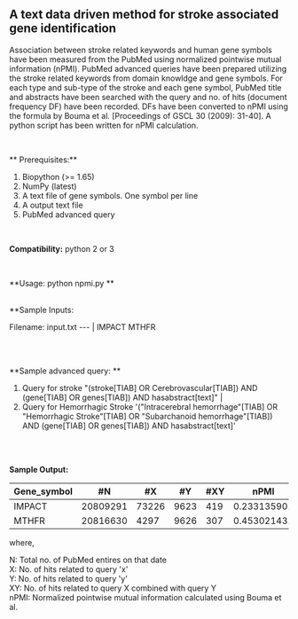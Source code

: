## A text data driven method for stroke associated gene identification

Association between stroke related keywords and human gene symbols have been measured from the PubMed using normalized pointwise mutual information (nPMI). PubMed advanced queries have been prepared utilizing the stroke related keywords from domain knowldge and gene symbols. For each type and sub-type of the stroke and each gene symbol, PubMed title and abstracts have been searched with the query and no. of hits (document frequency DF) have been recorded. DFs have been converted to nPMI using the formula by Bouma et al. [Proceedings of GSCL 30 (2009): 31-40]. A python script has been written for nPMI calculation.

<br/>

** Prerequisites:** <br/>
 
1. Biopython (>= 1.65) <br/>
2. NumPy (latest) <br/>
3. A text file of gene symbols. One symbol per line <br/>
4. A output text file <br/>
5. PubMed advanced query <br/>
 
<br/>

**Compatibility:**
        python 2 or 3

<br/>

**Usage:  python npmi.py **

<br/>
**Sample Inputs:

Filename: input.txt
--- | 
IMPACT 
MTHFR 

<br/><br/>

**Sample advanced query: **

1. Query for stroke 
"(stroke[TIAB] OR Cerebrovascular[TIAB]) AND (gene[TIAB] OR genes[TIAB]) AND hasabstract[text]" |
2. Query for Hemorrhagic Stroke  '("Intracerebral hemorrhage"[TIAB] OR "Hemorrhagic Stroke"[TIAB] OR "Subarchanoid hemorrhage"[TIAB]) AND (gene[TIAB] OR genes[TIAB]) AND hasabstract[text]' 


<br/><br/>

**Sample Output:**

Gene_symbol | #N | #X | #Y | #XY | nPMI
--- | --- | --- | --- |--- |--- 
IMPACT | 20809291 | 73226 | 9623 | 419 | 0.233135901
MTHFR |	20816630 | 4297 | 9626 | 307 | 0.453021431


where,

N: Total no. of PubMed entires on that date <br/>
X: No. of hits related to query 'x' <br/>
Y: No. of hits related to query 'y' <br/>
XY: No. of hits related to query X combined with query Y <br/>
nPMI: Normalized pointwise mutual information calculated using Bouma et al.




